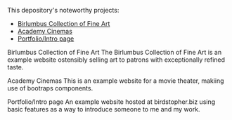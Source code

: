 <body>
	<p>This depository's noteworthy projects: </p>
		<ul>
			<li>
				<a href="https://github.com/turtelneck/HTML-and-CSS-Projects/tree/main/One-Page%20Website">
					Birlumbus Collection of Fine Art
				</a>
			</li>
			<li>
				<a href="https://github.com/turtelneck/HTML-and-CSS-Projects/tree/main/bootstrap4_project">
					Academy Cinemas
				</a>
			</li>
			<li>
				<a href="https://github.com/turtelneck/HTML-and-CSS-Projects/tree/main/portfolio">
					Portfolio/Intro page
				</a>
			</li>
		</ul>
</body>
Birlumbus Collection of Fine Art
	The Birlumbus Collection of Fine Art is an example website ostensibly selling art to patrons with exceptionally refined taste.

Academy Cinemas
	This is an example website for a movie theater, makiing use of bootraps components.

Portfolio/Intro page
	An example website hosted at birdstopher.biz using basic features as a way to introduce someone to me and my work.
